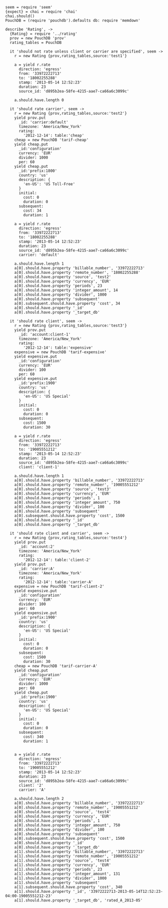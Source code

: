     seem = require 'seem'
    {expect} = chai = require 'chai'
    chai.should()
    PouchDB = (require 'pouchdb').defaults db: require 'memdown'

    describe 'Rating', ->
      {Rating} = require '../rating'
      prov = new PouchDB 'prov'
      rating_tables = PouchDB

      it 'should not rate unless client or carrier are specified', seem ->
        r = new Rating {prov,rating_tables,source:'test1'}

        a = yield r.rate
          direction: 'egress'
          from: '33972222713'
          to: '18002255288'
          stamp: '2013-05-14 12:52:23'
          duration: 23
          source_id: 'd895b2ea-58fe-4215-aae7-ca66a6c3099c'

        a.should.have.length 0

      it 'should rate carrier', seem ->
        r = new Rating {prov,rating_tables,source:'test2'}
        yield prov.put
          _id: 'carrier:default'
          timezone: 'America/New_York'
          rating:
            '2012-12-14': table:'cheap'
        cheap = new PouchDB 'tarif-cheap'
        yield cheap.put
          _id:'configuration'
          currency: 'EUR'
          divider: 1000
          per: 60
        yield cheap.put
          _id:'prefix:1800'
          country: 'us'
          description: {
            'en-US': 'US Toll-Free'
          }
          initial:
            cost: 0
            duration: 0
          subsequent:
            cost: 34
            duration: 1

        a = yield r.rate
          direction: 'egress'
          from: '33972222713'
          to: '18002255288'
          stamp: '2013-05-14 12:52:23'
          duration: 23
          source_id: 'd895b2ea-58fe-4215-aae7-ca66a6c3099c'
          carrier: 'default'

        a.should.have.length 1
        a[0].should.have.property 'billable_number', '33972222713'
        a[0].should.have.property 'remote_number', '18002255288'
        a[0].should.have.property 'source', 'test2'
        a[0].should.have.property 'currency', 'EUR'
        a[0].should.have.property 'periods', 23
        a[0].should.have.property 'integer_amount', 14
        a[0].should.have.property 'divider', 1000
        a[0].should.have.property 'subsequent'
        a[0].subsequent.should.have.property 'cost', 34
        a[0].should.have.property '_id'
        a[0].should.have.property '_target_db'

      it 'should rate client', seem ->
        r = new Rating {prov,rating_tables,source:'test3'}
        yield prov.put
          _id: 'account:client-1'
          timezone: 'America/New_York'
          rating:
            '2012-12-14': table:'expensive'
        expensive = new PouchDB 'tarif-expensive'
        yield expensive.put
          _id:'configuration'
          currency: 'EUR'
          divider: 100
          per: 60
        yield expensive.put
          _id:'prefix:1900'
          country: 'us'
          description: {
            'en-US': 'US Special'
          }
          initial:
            cost: 0
            duration: 0
          subsequent:
            cost: 1500
            duration: 30

        a = yield r.rate
          direction: 'egress'
          from: '33972222713'
          to: '19005551212'
          stamp: '2013-05-14 12:52:23'
          duration: 23
          source_id: 'd895b2ea-58fe-4215-aae7-ca66a6c3099c'
          client: 'client-1'

        a.should.have.length 1
        a[0].should.have.property 'billable_number', '33972222713'
        a[0].should.have.property 'remote_number', '19005551212'
        a[0].should.have.property 'source', 'test3'
        a[0].should.have.property 'currency', 'EUR'
        a[0].should.have.property 'periods', 1
        a[0].should.have.property 'integer_amount', 750
        a[0].should.have.property 'divider', 100
        a[0].should.have.property 'subsequent'
        a[0].subsequent.should.have.property 'cost', 1500
        a[0].should.have.property '_id'
        a[0].should.have.property '_target_db'

      it 'should rate client and carrier', seem ->
        r = new Rating {prov,rating_tables,source:'test4'}
        yield prov.put
          _id: 'account:2'
          timezone: 'America/New_York'
          rating:
            '2012-12-14': table:'client-2'
        yield prov.put
          _id: 'carrier:A'
          timezone: 'America/New_York'
          rating:
            '2012-12-14': table:'carrier-A'
        expensive = new PouchDB 'tarif-client-2'
        yield expensive.put
          _id:'configuration'
          currency: 'EUR'
          divider: 100
          per: 60
        yield expensive.put
          _id:'prefix:1900'
          country: 'us'
          description: {
            'en-US': 'US Special'
          }
          initial:
            cost: 0
            duration: 0
          subsequent:
            cost: 1500
            duration: 30
        cheap = new PouchDB 'tarif-carrier-A'
        yield cheap.put
          _id:'configuration'
          currency: 'EUR'
          divider: 1000
          per: 60
        yield cheap.put
          _id:'prefix:1900'
          country: 'us'
          description: {
            'en-US': 'US Special'
          }
          initial:
            cost: 0
            duration: 0
          subsequent:
            cost: 340
            duration: 1


        a = yield r.rate
          direction: 'egress'
          from: '33972222713'
          to: '19005551212'
          stamp: '2013-05-14 12:52:23'
          duration: 23
          source_id: 'd895b2ea-58fe-4215-aae7-ca66a6c3099c'
          client: '2'
          carrier: 'A'

        a.should.have.length 2
        a[0].should.have.property 'billable_number', '33972222713'
        a[0].should.have.property 'remote_number', '19005551212'
        a[0].should.have.property 'source', 'test4'
        a[0].should.have.property 'currency', 'EUR'
        a[0].should.have.property 'periods', 1
        a[0].should.have.property 'integer_amount', 750
        a[0].should.have.property 'divider', 100
        a[0].should.have.property 'subsequent'
        a[0].subsequent.should.have.property 'cost', 1500
        a[0].should.have.property '_id'
        a[0].should.have.property '_target_db'
        a[1].should.have.property 'billable_number', '33972222713'
        a[1].should.have.property 'remote_number', '19005551212'
        a[1].should.have.property 'source', 'test4'
        a[1].should.have.property 'currency', 'EUR'
        a[1].should.have.property 'periods', 23
        a[1].should.have.property 'integer_amount', 131
        a[1].should.have.property 'divider', 1000
        a[1].should.have.property 'subsequent'
        a[1].subsequent.should.have.property 'cost', 340
        a[1].should.have.property '_id', '33972222713-2013-05-14T12:52:23-04:00-19005551212-23'
        a[1].should.have.property '_target_db', 'rated_A_2013-05'
